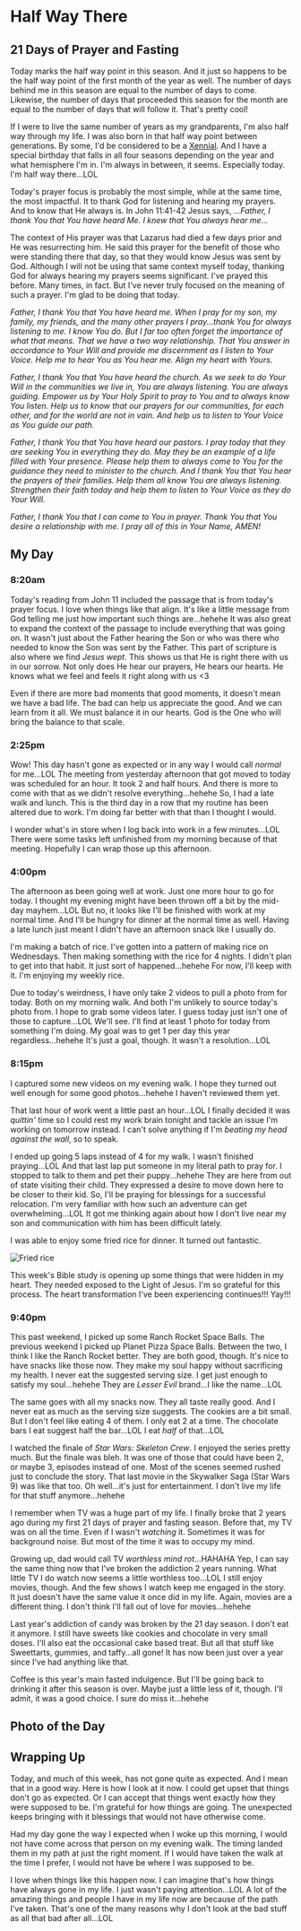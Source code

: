 # Half Way There

## 21 Days of Prayer and Fasting

Today marks the half way point in this season. And it just so happens to be the half way point of the first month of the year as well. The number of days behind me in this season are equal to the number of days to come. Likewise, the number of days that proceeded this season for the month are equal to the number of days that will follow it. That's pretty cool!

If I were to live the same number of years as my grandparents, I'm also half way through my life. I was also born in that half way point between generations. By some, I'd be considered to be a [Xennial](https://en.wikipedia.org/wiki/Xennials). And I have a special birthday that falls in all four seasons depending on the year and what hemisphere I'm in. I'm always in between, it seems. Especially today. I'm half way there...LOL

Today's prayer focus is probably the most simple, while at the same time, the most impactful. It to thank God for listening and hearing my prayers. And to know that He always is. In John 11:41-42 Jesus says, *...Father, I thank You that You have heard Me. I knew that You always hear me...*

The context of His prayer was that Lazarus had died a few days prior and He was resurrecting him. He said this prayer for the benefit of those who were standing there that day, so that they would know Jesus was sent by God. Although I will not be using that same context myself today, thanking God for always hearing my prayers seems significant. I've prayed this before. Many times, in fact. But I've never truly focused on the meaning of such a prayer. I'm glad to be doing that today.

*Father, I thank You that You have heard me. When I pray for my son, my family, my friends, and the many other prayers I pray...thank You for always listening to me. I know You do. But I far too often forget the importance of what that means. That we have a two way relationship. That You answer in accordance to Your Will and provide me discernment as I listen to Your Voice. Help me to hear You as You hear me. Align my heart with Yours.*

*Father, I thank You that You have heard the church. As we seek to do Your Will in the communities we live in, You are always listening. You are always guiding. Empower us by Your Holy Spirit to pray to You and to always know You listen. Help us to know that our prayers for our communities, for each other, and for the world are not in vain. And help us to listen to Your Voice as You guide our path.*

*Father, I thank You that You have heard our pastors. I pray today that they are seeking You in everything they do. May they be an example of a life filled with Your presence. Please help them to always come to You for the guidance they need to minister to the church. And I thank You that You hear the prayers of their families. Help them all know You are always listening. Strengthen their faith today and help them to listen to Your Voice as they do Your Will.*

*Father, I thank You that I can come to You in prayer. Thank You that You desire a relationship with me. I pray all of this in Your Name, AMEN!*

## My Day

### 8:20am

Today's reading from John 11 included the passage that is from today's prayer focus. I love when things like that align. It's like a little message from God telling me just how important such things are...hehehe It was also great to expand the context of the passage to include everything that was going on. It wasn't just about the Father hearing the Son or who was there who needed to know the Son was sent by the Father. This part of scripture is also where we find *Jesus wept*. This shows us that He is right there with us in our sorrow. Not only does He hear our prayers, He hears our hearts. He knows what we feel and feels it right along with us <3

Even if there are more bad moments that good moments, it doesn't mean we have a bad life. The bad can help us appreciate the good. And we can learn from it all. We must balance it in our hearts. God is the One who will bring the balance to that scale.

### 2:25pm

Wow! This day hasn't gone as expected or in any way I would call *normal* for me...LOL The meeting from yesterday afternoon that got moved to today was scheduled for an hour. It took 2 and half hours. And there is more to come with that as we didn't resolve everything...hehehe So, I had a late walk and lunch. This is the third day in a row that my routine has been altered due to work. I'm doing far better with that than I thought I would.

I wonder what's in store when I log back into work in a few minutes...LOL There were some tasks left unfinished from my morning because of that meeting. Hopefully I can wrap those up this afternoon.

### 4:00pm

The afternoon as been going well at work. Just one more hour to go for today. I thought my evening might have been thrown off a bit by the mid-day mayhem...LOL But no, it looks like I'll be finished with work at my normal time. And I'll be hungry for dinner at the normal time as well. Having a late lunch just meant I didn't have an afternoon snack like I usually do.

I'm making a batch of rice. I've gotten into a pattern of making rice on Wednesdays. Then making something with the rice for 4 nights. I didn't plan to get into that habit. It just sort of happened...hehehe For now, I'll keep with it. I'm enjoying my weekly rice.

Due to today's weirdness, I have only take 2 videos to pull a photo from for today. Both on my morning walk. And both I'm unlikely to source today's photo from. I hope to grab some videos later. I guess today just isn't one of those to capture...LOL We'll see. I'll find at least 1 photo for today from something I'm doing. My goal was to get 1 per day this year regardless...hehehe It's just a goal, though. It wasn't a resolution...LOL

### 8:15pm

I captured some new videos on my evening walk. I hope they turned out well enough for some good photos...hehehe I haven't reviewed them yet.

That last hour of work went a little past an hour...LOL I finally decided it was *quittin'* time so I could rest my work brain tonight and tackle an issue I'm working on tomorrow instead. I can't solve anything if I'm *beating my head against the wall*, so to speak.

I ended up going 5 laps instead of 4 for my walk. I wasn't finished praying...LOL And that last lap put someone in my literal path to pray for. I stopped to talk to them and pet their puppy...hehehe They are here from out of state visiting their child. They expressed a desire to move down here to be closer to their kid. So, I'll be praying for blessings for a successful relocation. I'm very familiar with how such an adventure can get overwhelming...LOL It got me thinking again about how I don't live near my son and communication with him has been difficult lately.

I was able to enjoy some fried rice for dinner. It turned out fantastic.

![Fried rice](./media/IMG_5179.jpeg)

This week's Bible study is opening up some things that were hidden in my heart. They needed exposed to the Light of Jesus. I'm so grateful for this process. The heart transformation I've been experiencing continues!!! Yay!!!

### 9:40pm

This past weekend, I picked up some Ranch Rocket Space Balls. The previous weekend I picked up Planet Pizza Space Balls. Between the two, I think I like the Ranch Rocket better. They are both good, though. It's nice to have snacks like those now. They make my soul happy without sacrificing my health. I never eat the suggested serving size. I get just enough to satisfy my soul...hehehe They are *Lesser Evil* brand...I like the name...LOL

The same goes with all my snacks now. They all taste really good. And I never eat as much as the serving size suggests. The cookies are a bit small. But I don't feel like eating 4 of them. I only eat 2 at a time. The chocolate bars I eat suggest half the bar...LOL I eat *half* of that...LOL

I watched the finale of *Star Wars: Skeleton Crew*. I enjoyed the series pretty much. But the finale was bleh. It was one of those that could have been 2, or maybe 3, episodes instead of one. Most of the scenes seemed rushed just to conclude the story. That last movie in the Skywalker Saga (Star Wars 9) was like that too. Oh well...it's just for entertainment. I don't live my life for that stuff anymore...hehehe

I remember when TV was a huge part of my life. I finally broke that 2 years ago during my first 21 days of prayer and fasting season. Before that, my TV was on all the time. Even if I wasn't *watching* it. Sometimes it was for background noise. But most of the time it was to occupy my mind.

Growing up, dad would call TV *worthless mind rot*...HAHAHA Yep, I can say the same thing now that I've broken the addiction 2 years running. What little TV I do watch now seems a little worthless too...LOL I still enjoy movies, though. And the few shows I watch keep me engaged in the story. It just doesn't have the same value it once did in my life. Again, movies are a different thing. I don't think I'll fall out of love for movies...hehehe

Last year's addiction of candy was broken by the 21 day season. I don't eat it anymore. I still have sweets like cookies and chocolate in very small doses. I'll also eat the occasional cake based treat. But all that stuff like Sweettarts, gummies, and taffy...all gone! It has now been just over a year since I've had anything like that.

Coffee is this year's main fasted indulgence. But I'll be going back to drinking it after this season is over. Maybe just a little less of it, though. I'll admit, it was a good choice. I sure do miss it...hehehe

## Photo of the Day



## Wrapping Up

Today, and much of this week, has not gone quite as expected. And I mean that in a good way. Here is how I look at it now. I could get upset that things don't go as expected. Or I can accept that things went exactly how they were supposed to be. I'm grateful for how things are going. The unexpected keeps bringing with it blessings that would not have otherwise come.

Had my day gone the way I expected when I woke up this morning, I would not have come across that person on my evening walk. The timing landed them in my path at just the right moment. If I would have taken the walk at the time I prefer, I would not have be where I was supposed to be.

I love when things like this happen now. I can imagine that's how things have always gone in my life. I just wasn't paying attention...LOL A lot of the amazing things and people I have in my life now are because of the path I've taken. That's one of the many reasons why I don't look at the bad stuff as all that bad after all...LOL
